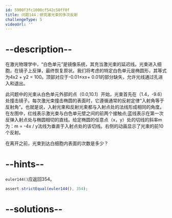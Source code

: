 ```yaml
---
id: 5900f3fc1000cf542c50ff0f
title: 问题144：研究激光束的多次反射
challengeType: 5
videoUrl: ''
---
```


# --description--

在激光物理学中，“白色单元”是镜像系统，其充当激光束的延迟线。光束进入细胞，在镜子上反弹，最终恢复原状。我们将考虑的特定白色单元是椭圆形，其等式为4x2 + y2 = 100。顶部对应于-0.01≤x≤+ 0.01的部分缺失，允许光线通过孔进入和退出。

此问题中的光束从白色单元外部的点（0.0,10.1）开始，光束首先在（1.4，-9.6）处撞击镜子。每次激光束撞击椭圆的表面时，它遵循通常的反射定律“入射角等于反射角”。也就是说，入射光束和反射光束都与入射点处的法线形成相同的角度。在左图中，红线表示激光束与白色单元壁之间的前两个接触点;蓝线表示在第一次反弹入射点处与椭圆相切的直线。给定椭圆的任意点（x，y）处的切线的斜率m为：m = -4x / y法线为垂直于入射点处的该切线。右侧的动画显示了光束的前10个反射。

在离开之前，光束到达白细胞内表面的次数是多少？

# --hints--

`euler144()`应返回354。

```js
assert.strictEqual(euler144(), 354);
```

# --solutions--

